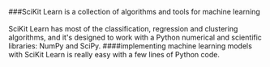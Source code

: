 ###SciKit Learn is a collection of algorithms and tools for machine learning
<br><br>
SciKit Learn has most of the classification, regression and clustering algorithms, and it's designed to work with a Python numerical and scientific <br>
libraries: NumPy and SciPy.
####implementing machine learning models with SciKit Learn is really easy with a few lines of Python code.
